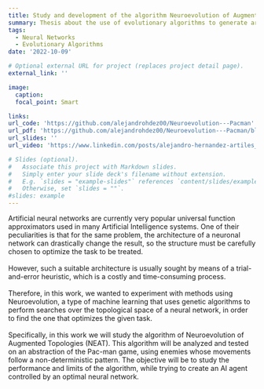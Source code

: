 ```yaml
---
title: Study and development of the algorithm Neuroevolution of Augmented Topologies in the Pac-man environment
summary: Thesis about the use of evolutionary algorithms to generate artificial neural networks with optimal parameters and topology for solving the game of Pac-man in deterministic and stochastic environments.
tags:
  - Neural Networks
  - Evolutionary Algorithms
date: '2022-10-09'

# Optional external URL for project (replaces project detail page).
external_link: ''

image:
  caption: 
  focal_point: Smart

links:
url_code: 'https://github.com/alejandrohdez00/Neuroevolution---Pacman'
url_pdf: 'https://github.com/alejandrohdez00/Neuroevolution---Pacman/blob/master/20220908_TFG_ALEJANDRO_HERNANDEZ_ARTILES.pdf'
url_slides: ''
url_video: 'https://www.linkedin.com/posts/alejandro-hernandez-artiles_algorithms-neuralnetworks-research-activity-6997651318991400960-9Lfd?utm_source=share&utm_medium=member_desktop'

# Slides (optional).
#   Associate this project with Markdown slides.
#   Simply enter your slide deck's filename without extension.
#   E.g. `slides = "example-slides"` references `content/slides/example-slides.md`.
#   Otherwise, set `slides = ""`.
#slides: example
---
```


Artificial neural networks are currently very popular universal function approximators used in many Artificial Intelligence systems. One of their peculiarities is that for the same problem, the architecture of a neuronal network can drastically change the result, so the structure must be carefully chosen to optimize the task to be treated.\
\
However, such a suitable architecture is usually sought by means of a trial-and-error heuristic, which is a costly and time-consuming process.\
\
Therefore, in this work, we wanted to experiment with methods using Neuroevolution, a type of machine learning that uses genetic algorithms to perform searches over the topological space of a neural network, in order to find the one that optimizes the given task.\
\
Specifically, in this work we will study the algorithm of Neuroevolution of Augmented Topologies (NEAT). This algorithm will be analyzed and tested on an abstraction of the Pac-man game, using enemies whose movements follow a non-deterministic pattern. The objective will be to study the performance and limits of the algorithm, while trying to create an AI agent controlled by an optimal neural network.
